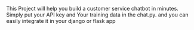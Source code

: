 This Project will help you build a customer service chatbot in minutes. Simply put your API key and Your training data in the chat.py. and you can easily integrate it in your django or flask app 
